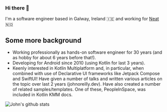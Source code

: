 ### Hi there 👋

I'm a software engineer based in Galway, Ireland 🇮🇪 and working for [Neat](https://twitter.com/neat_no) 🇳🇴

## Some more background
- Working professionally as hands-on software engineer for 30 years (and as hobby for about 6 years before that!).  
- Developing for Android since 2010 (using Kotlin for last 3 years).
- Keenly interested in Kotlin Multiplatform and, in particular, when combined with use of Declarative UI frameworks like Jetpack Compose and SwiftUI! Have given a number of talks and written various articles on the topic over last 2 years (johnoreilly.dev). Have also created a number of related samples/templates. One of these, PeopleInSpace, was included in Kotlin KMM docs.



![John's github stats](https://github-readme-stats.vercel.app/api?username=joreilly&theme=dracula&show_icons=true&count_private=true)

<!--
**joreilly/joreilly** is a ✨ _special_ ✨ repository because its `README.md` (this file) appears on your GitHub profile.

Here are some ideas to get you started:

- 🔭 I’m currently working on ...
- 🌱 I’m currently learning ...
- 👯 I’m looking to collaborate on ...
- 🤔 I’m looking for help with ...
- 💬 Ask me about ...
- 📫 How to reach me: ...
- 😄 Pronouns: ...
- ⚡ Fun fact: ...
-->
